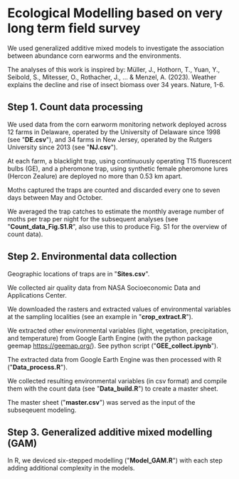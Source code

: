 # Ecological Modelling based on very long term field survey

We used generalized additive mixed models to investigate the association between abundance corn earworms and the environments.

The analyses of this work is inspired by:
Müller, J., Hothorn, T., Yuan, Y., Seibold, S., Mitesser, O., Rothacher, J., ... & Menzel, A. (2023). Weather explains the decline and rise of insect biomass over 34 years. Nature, 1-6.

## Step 1. Count data processing
We used data from the corn earworm monitoring network deployed across 12 farms in Delaware, operated by the University of Delaware since 1998 (see "**DE.csv**"), and 34 farms in New Jersey, operated by the Rutgers University since 2013 (see "**NJ.csv**"). 

At each farm, a blacklight trap, using continuously operating T15 fluorescent bulbs (GE), and a pheromone trap, using synthetic female pheromone lures (Hercon Zealure) are deployed no more than 0.53 km apart. 

Moths captured the traps are counted and discarded every one to seven days between May and October.

We averaged the trap catches to estimate the monthly average number of moths per trap per night for the subsequent analyses (see "**Count_data_Fig.S1.R**", also use this to produce Fig. S1 for the overview of count data). 


## Step 2. Environmental data collection

Geographic locations of traps are in "**Sites.csv**".

We collected air quality data from NASA Socioeconomic Data and Applications Center.

We downloaded the rasters and extracted values of environmental variables at the sampling localities (see an example in "**crop_extract.R**"). 

We extracted other environmental variables (light, vegetation, precipitation, and temperature) from Google Earth Engine (with the python package geemap https://geemap.org/). See python script ("**GEE_collect.ipynb**").

The extracted data from Google Earth Engine was then processed with R ("**Data_process.R**").

We collected resulting environmental variables (in csv format) and compile them with the count data (see "**Data_build.R**") to create a master sheet. 

The master sheet ("**master.csv**") was served as the input of the subseqeuent modeling.


## Step 3. Generalized additive mixed modelling (GAM)

In R, we deviced six-stepped modelling ("**Model_GAM.R**") with each step adding additional complexity in the models. 


